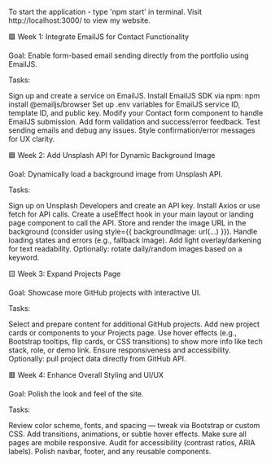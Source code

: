 To start the application - type 'npm start' in terminal.
Visit http://localhost:3000/ to view my website.

🟩 Week 1: Integrate EmailJS for Contact Functionality

Goal: Enable form-based email sending directly from the portfolio using EmailJS.

Tasks:

 Sign up and create a service on EmailJS.
 Install EmailJS SDK via npm:
npm install @emailjs/browser
 Set up .env variables for EmailJS service ID, template ID, and public key.
 Modify your Contact form component to handle EmailJS submission.
 Add form validation and success/error feedback.
 Test sending emails and debug any issues.
 Style confirmation/error messages for UX clarity.

🟦 Week 2: Add Unsplash API for Dynamic Background Image

Goal: Dynamically load a background image from Unsplash API.

Tasks:

 Sign up on Unsplash Developers and create an API key.
 Install Axios or use fetch for API calls.
 Create a useEffect hook in your main layout or landing page component to call the API.
 Store and render the image URL in the background (consider using style={{ backgroundImage: url(...) }}).
 Handle loading states and errors (e.g., fallback image).
 Add light overlay/darkening for text readability.
 Optionally: rotate daily/random images based on a keyword.

🟨 Week 3: Expand Projects Page

Goal: Showcase more GitHub projects with interactive UI.

Tasks:

 Select and prepare content for additional GitHub projects.
 Add new project cards or components to your Projects page.
 Use hover effects (e.g., Bootstrap tooltips, flip cards, or CSS transitions) to show more info like tech stack, role, or demo link.
 Ensure responsiveness and accessibility.
 Optionally: pull project data directly from GitHub API.

🟥 Week 4: Enhance Overall Styling and UI/UX

Goal: Polish the look and feel of the site.

Tasks:

 Review color scheme, fonts, and spacing — tweak via Bootstrap or custom CSS.
 Add transitions, animations, or subtle hover effects.
 Make sure all pages are mobile responsive.
 Audit for accessibility (contrast ratios, ARIA labels).
 Polish navbar, footer, and any reusable components.
